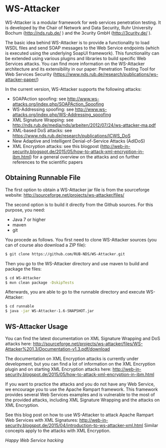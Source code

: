# WS-Attacker
WS-Attacker is a modular framework for web services penetration testing. It is developed by the Chair of Network and Data Security, Ruhr University Bochum (http://nds.rub.de/ ) and the 3curity GmbH (http://3curity.de/ ).

The basic idea behind WS-Attacker is to provide a functionality to load WSDL files and send SOAP messages to the Web Service endpoints (which is executed using the underlying SoapUI framework). This functionality can be extended using various plugins and libraries to build specific Web Services attacks. You can find more information on the WS-Attacker architecture and its extensibility in our paper: Penetration Testing Tool for Web Services Security (https://www.nds.rub.de/research/publications/ws-attacker-paper/)

In the current version, WS-Attacker supports the following attacks:
- SOAPAction spoofing: see http://www.ws-attacks.org/index.php/SOAPAction_Spoofing
- WS-Addressing spoofing: see http://www.ws-attacks.org/index.php/WS-Addressing_spoofing
- XML Signature Wrapping: see http://nds.rub.de/media/nds/arbeiten/2012/07/24/ws-attacker-ma.pdf
- XML-based DoS attacks: see https://www.nds.rub.de/research/publications/ICWS_DoS
- New Adaptive and Intelligent Denial-of-Service Attacks (AdIDoS)
- XML Encryption attacks: see this blogpost (http://web-in-security.blogspot.de/2015/05/how-to-attack-xml-encryption-in-ibm.html) for a general overview on the attacks and on further references to the scientific papers

## Obtaining Runnable File
The first option to obtain a WS-Attacker jar file is from the sourceforge website: http://sourceforge.net/projects/ws-attacker/files/

The second option is to build it directly from the Github sources. For this purpose, you need:
- Java 7 or higher
- maven
- git

You procede as follows. You first need to clone WS-Attacker sources (you can of course also download a ZIP file):

```bash
$ git clone https://github.com/RUB-NDS/WS-Attacker.git 
```

Then you go to the WS-Attacker directory and use maven to build and package the files:

```bash
$ cd WS-Attacker
$ mvn clean package -DskipTests
```

Afterwards, you are able to go to the runnable directory and execute WS-Attacker:

```bash
$ cd runnable
$ java -jar WS-Attacker-1.6-SNAPSHOT.jar
```


## WS-Attacker Usage

You can find the latest documentation on XML Signature Wrapping and DoS attacks here:
http://sourceforge.net/projects/ws-attacker/files/WS-Attacker%201.3/Documentation-v1.3.pdf/download

The documentation on XML Encryption attacks is currently under development, but you can find a lot of information on the XML Encryption plugin and on starting XML Encryption attacks here:
http://web-in-security.blogspot.de/2015/05/how-to-attack-xml-encryption-in-ibm.html

If you want to practice the attacks and you do not have any Web Service, we encourage you to use the Apache Rampart framework. This framework provides several Web Services examples and is vulnerable to the most of the provided attacks, including XML Signature Wrapping and the attacks on XML Encryption. 

See this blog post on how to use WS-Attacker to attack Apache Rampart Web Services with XML Signatures: http://web-in-security.blogspot.de/2015/04/introduction-to-ws-attacker-xml.html 
Similar concepts apply to the attacks with XML Encryption.

*Happy Web Service hacking*
